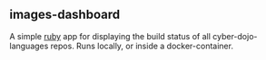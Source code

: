 
## images-dashboard

A simple [ruby](https://www.ruby-lang.org/en/) app for displaying
the build status of all cyber-dojo-languages repos.
Runs locally, or inside a docker-container.